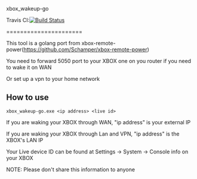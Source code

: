 
xbox_wakeup-go 

Travis CI:[![Build Status](https://travis-ci.org/luoluomeng/xbox_wakeup-go.svg?branch=master)](https://travis-ci.org/luoluomeng/xbox_wakeup-go)

======================

This tool is a golang port from xbox-remote-power(https://github.com/Schamper/xbox-remote-power)

You need to forward 5050 port to your XBOX one on you router if you need to wake it on WAN

Or set up a vpn to your home network


## How to use
```
xbox_wakeup-go.exe <ip address> <live id>
```

If you are waking your XBOX through WAN, "ip address" is your external IP

If you are waking your XBOX through Lan and VPN, "ip address" is the XBOX's LAN IP

Your Live device ID can be found at Settings -> System -> Console info on your XBOX

NOTE: Please don't share this information to anyone


